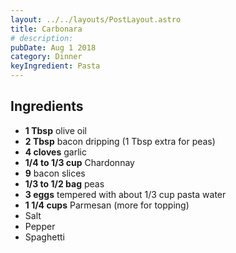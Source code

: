 ```yaml
---
layout: ../../layouts/PostLayout.astro
title: Carbonara
# description:
pubDate: Aug 1 2018
category: Dinner
keyIngredient: Pasta
---
```


## Ingredients
- **1 Tbsp** olive oil
- **2 Tbsp** bacon dripping (1 Tbsp extra for peas)
- **4 cloves** garlic
- **1/4 to 1/3 cup** Chardonnay
- **9** bacon slices
- **1/3 to 1/2 bag** peas
- **3 eggs** tempered with about 1/3 cup pasta water
- **1 1/4 cups** Parmesan (more for topping)
- Salt
- Pepper
- Spaghetti
